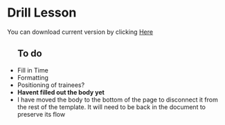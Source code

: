 <h1>Drill Lesson</h1>

<p>You can download current version by clicking <a href="https://github.com/ConnoisseurOfCookies/DrillLesson/blob/main/Training%20Event%20Plan.docx?raw=true" target="_blank">Here</a>

<ul>
    <h2>To do</h1>
    <li>Fill in Time</li>
    <li>Formatting</li>
    <li>Positioning of trainees?</li>
    <li><strong>Havent filled out the body yet</strong></li>
    <li>I have moved the body to the bottom of the page to disconnect it from the rest of the template. It will need to be back in the document to preserve its flow</li>
</ul>
